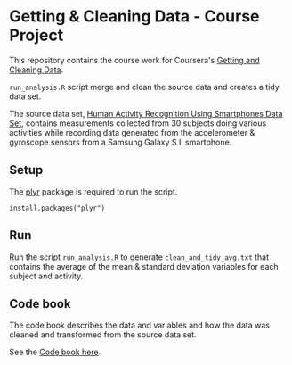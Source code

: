 # Getting & Cleaning Data - Course Project

This repository contains the course work for Coursera's [Getting and Cleaning Data](https://www.coursera.org/course/getdata).

`run_analysis.R` script merge and clean the source data and creates a tidy data set.

The source data set, [Human Activity Recognition Using Smartphones Data Set](http://archive.ics.uci.edu/ml/datasets/Human+Activity+Recognition+Using+Smartphones), contains measurements collected from 30 subjects doing various activities while recording data generated from the  accelerometer & gyroscope sensors from a Samsung Galaxy S II smartphone.

## Setup

The [plyr](http://plyr.had.co.nz/) package is required to run the script.

```
install.packages("plyr")
```

## Run

Run the script `run_analysis.R` to generate `clean_and_tidy_avg.txt` that contains the average of the mean & standard deviation variables for each subject and activity.

## Code book

The code book describes the data and variables and how the data was cleaned and transformed from the source data set.

See the [Code book here](CodeBook.md).